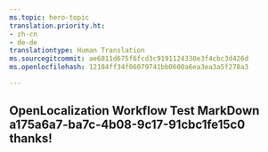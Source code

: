 ```yaml
---
ms.topic: hero-topic
translation.priority.ht:
- zh-cn
- de-de
translationtype: Human Translation
ms.sourcegitcommit: ae6811d675f6fcd3c9191124330e3f4cbc3d426d
ms.openlocfilehash: 12184ff34f06079741bb0600a6ea3ea3a5f278a3

---
```

## OpenLocalization Workflow Test MarkDown a175a6a7-ba7c-4b08-9c17-91cbc1fe15c0 thanks!



<!--HONumber=Aug16_HO5-->


